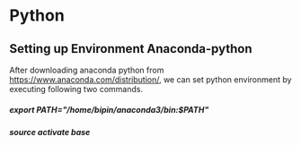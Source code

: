# Python

## Setting up Environment Anaconda-python
After downloading anaconda python from https://www.anaconda.com/distribution/, we can set python environment by executing following two commands.

##### export PATH="/home/bipin/anaconda3/bin:$PATH"
##### source activate base
